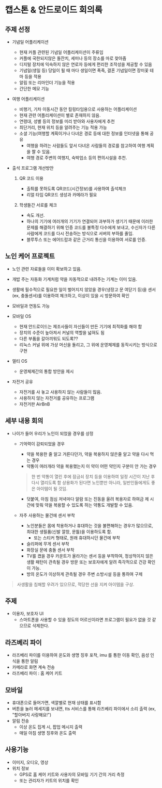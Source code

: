 # 캡스톤 & 안드로이드 회의록


## 주제 선정


- 기념일 어플리케이션
  - 현재 커플 관련된 기념일 어플리케이션이 주류임
  - 커플에 국한되지않은 돌잔치, 세미나 등의 장소를 마로 찾아줌
  - 디지털 장치에 익숙하지 않은 연로자 등에게 편리한 조작성을 제공할 수 있음
  - 기념일(생일 등) 당일이 될 때 마다 생일이면 폭죽, 결혼 기념일이면 장미꽃 테마 등을 적용
  - 알림 또는 리마인더 기능을 적용
  - 간단한 메모 기능
  
- 여행 어플리케이션
  - 비행기, 기차 이동시간 동안 킬링타임용으로 사용하는 어플리케이션
  - 현재 관련 어플리케이션이 별로 존재하지 않음.
  - 연령대, 성별 등의 정보를 미리 받아와 사용자에게 추천
  - 최단거리, 현재 위치 등을 알려주는 기능 적용 가능
  - 소셜 기능(여행할 계획이거나 다녀온 경로 등에 대한 정보를 인터넷을 통해 공유
	- 여행을 하려는 사람들도 앞서 다녀온 사람들의 경로를 참고하여 여행 계획을 짤 수 있음.
	- 여행 경로 주변의 여행지, 숙박업소 등의 편의시설을 추천.


- 출석 프로그램 개선방안
  1. QR 코드 이용
	 - 출튀를 못하도록 QR코드(시간정보)를 사용하여 출석체크
	 - 리얼 타임 QR코드 생성과 카메라가 필요
	 
  2. 학생들간 서로를 체크
	 - 속도 개선.
	 - 하나의 기기에 여러개의 기기가 연결되어 과부하가 생기기 때문에 이러한 문제를 해결하기 위해 인증 코드를 불특정 다수에게 보내고, 수신자가 다른 사람에게 코드를 다시 전송하는 방식으로 서버의 부하를 줄임.
	 - 블루투스 또는 에어드랍과 같은 근거리 통신을 이용하여 서로를 인증.


## 노인 케어 프로젝트
  - 노인 관련 자료들을 이미 확보하고 있음.
  - 개밥 주는 자동화 기계처럼 약을 자동적으로 내려주는 기계는 이미 있음.
  - 생활에 필수적으로 필요한 일이 벌어지지 않았을 경우(냉장고 문 여닫기 등)을 센서(ex, 충돌센서)를 이용하여 체크하고, 이상이 있을 시 방문하여 확인
  - 모바일과 연동도 가능 

- 모바일 OS
  - 현재 안드로이드는 제조사들이 자신들이 만든 기기에 최적화를 해야 함
  - 장치의 수준이 높아져서 커널의 역할을 넓혀도 됨
  - 다른 부품을 갈아끼워도 되도록??
  - 리눅스 커널 위에 가상 머신을 돌리고, 그 위에 운영체제를 동작시키는 방식으로 구현
  
- 멀티 OS
  - 운영체제간의 통합 방안을 제시

  
  
- 자전거 공유
  - 자전거를 사 놓고 사용하지 않는 사람들이 많음.
  - 사용하지 않는 자전거를 공유하는 프로그램
  - 자전거판 AirBnB


## 세부 내용 회의
- 나이가 들어 우리가 노인이 되었을 경우를 상정
  - 기억력이 감퇴되었을 경우
	  - 약을 복용한 줄 알고 거른다던가, 약을 복용하지 않은줄 알고 약을 다시 먹는 경우
	  - 약통이 여러개라 약을 복용했는지 이 약이 어떤 약인지 구분이 안 가는 경우
	  > 한 번 약통이 열린 후에 잠금쇠 장치 등을 이용하여 일정 시간이 지난 후 다시 열리도록 함
	  > 상용화가 된다면 노인뿐만 아니라, 일반인들에게도 좋은 아이템이 될 것임.
	  - 덧붙여, 아침 점심 저녁마다 알람 또는 진동을 울려 복용자로 하여금 제 시간에 맞춰 약을 복용할 수 있도록 하는 약통도 개발할 수 있음.
	  
  - 자주 사용하는 물건에 센서 부착
	  - 노인분들은 몸에 착용하거나 휴대하는 것을 불편해하는 경우가 많으므로, 최대한 생필품(신발 깔창, 문틀)을 이용하도록 함.
		  - 또는 스티커 형태로, 원래 휴대하시던 물건에 부착
	  - 슬리퍼에 무게 센서 부착
	  - 화장실 문에 충돌 센서 부착
	  - TV를 켰을 경우 카운트가 올라가는 센서 등을 부착하여, 정상적이지 않은 생활 패턴이 관측될 경우 방문 또는 보호자에게 알려 즉각적으로 건강 확인이 가능.
	  - 방의 온도가 이상하게 관측될 경우 주변 소방시설 등을 통하여 구제
  
> 사생활을 침해할 우려가 있으므로, 적당한 선을 지켜 아이템을 구상.
  
## 주제
- 이용자, 보호자 UI
  - 스마트폰을 사용할 수 있을 정도의 어르신이라면 프로그램이 필요가 없을 것 같으므로 삭제한다.

## 라즈베리 파이
- 라즈베리 파이를 이용하여 온도와 생명 징후 포착, imu 를 통한 이동 확인, 음성 인식을 통한 알림
- 카메라로 화면 계속 전송
- 라즈베리 파이 : 홈 케어 키트


## 모바일 
- 휴대폰으로 들어가면, 색깔별로 현재 상태를 표시함
- 버튼을 눌러 메세지를 보내면, tts 서비스를 통해 라즈베리 파이에서 소리 출력 (ex, "할아버지 사랑해요!")
- 알림 전송
  - 이상 온도 집계 시, 팝업 메시지 출력
  - 매일 아침 생명 징후와 온도 출력


## 사용기능
- 이미지, 오디오, 영상
- 위치 정보
  - GPS로 홈 케어 키트와 사용자의 모바일 기기 간의 거리 측정
  - 또는 관리자가 키트의 위치를 확인


